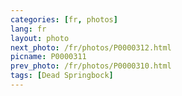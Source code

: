 ```yaml
---
categories: [fr, photos]
lang: fr
layout: photo
next_photo: /fr/photos/P0000312.html
picname: P0000311
prev_photo: /fr/photos/P0000310.html
tags: [Dead Springbock]
---
```

